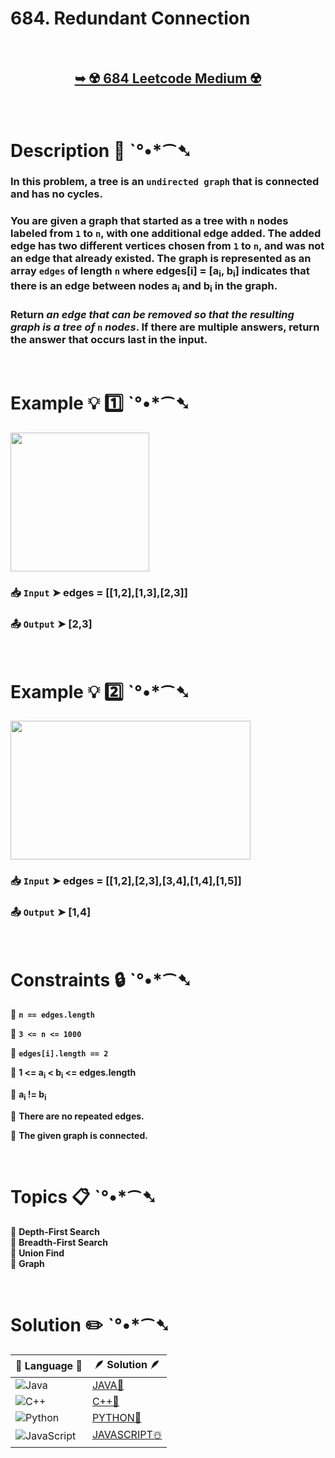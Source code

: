 # 684. Redundant Connection

</br>

<h2 align="center"> 

<a href="https://leetcode.com/problems/redundant-connection/description/?envType=daily-question&envId=2025-01-29"><strong>➥ ☢️ 684 Leetcode Medium ☢️ </strong></a>
</h2>

</br>

# Description 📜 ˋ°•*⁀➷

### In this problem, a tree is an `undirected graph` that is connected and has no cycles.

### You are given a graph that started as a tree with `n` nodes labeled from `1` to `n`, with one additional edge added. The added edge has two different vertices chosen from `1` to `n`, and was not an edge that already existed. The graph is represented as an array `edges` of length `n` where edges[i] = [a<sub>i</sub>, b<sub>i</sub>] indicates that there is an edge between nodes a<sub>i</sub> and b<sub>i</sub> in the graph.

### Return *an edge that can be removed so that the resulting graph is a tree of* `n` *nodes*. If there are multiple answers, return the answer that occurs last in the input.

</br>

# Example 💡 1️⃣ ˋ°•*⁀➷

<img src="https://github.com/user-attachments/assets/4452949a-6bf1-430d-9fde-28458c8837c8" width="222px" height="222px" />

  ### 📥 `Input`  ➤ edges = [[1,2],[1,3],[2,3]]

  ### 📤 `Output`  ➤ [2,3]

</br>

# Example 💡 2️⃣ ˋ°•*⁀➷

<img src="https://github.com/user-attachments/assets/e67dd401-c21f-45e7-88f1-f077984e5113" width="384px" height="222px"/>

  ### 📥 `Input` ➤ edges = [[1,2],[2,3],[3,4],[1,4],[1,5]]

  ### 📤 `Output`  ➤ [1,4]

</br>

# Constraints 🔒 ˋ°•*⁀➷

🔹 **`n == edges.length`** </br>

🔹 **`3 <= n <= 1000`** </br>

🔹 **`edges[i].length == 2`** </br>

🔹 **1 <= a<sub>i</sub> < b<sub>i</sub> <= edges.length** </br>

🔹 **a<sub>i</sub> != b<sub>i</sub>** </br>

🔹 **There are no repeated edges.** </br>

🔹 **The given graph is connected.** </br>

</br>

# Topics 📋 ˋ°•*⁀➷

🔸 **Depth-First Search**  </br>
🔸 **Breadth-First Search**  </br>
🔸 **Union Find**  </br>
🔸 **Graph**  </br>

</br>

# Solution ✏️ ˋ°•*⁀➷

| 📒 Language 📒  | 🪶 Solution 🪶 |
| ------------- | ------------- |
|  ![Java](https://img.shields.io/badge/java-%23ED8B00.svg?style=for-the-badge&logo=openjdk&logoColor=white)  | [JAVA🍁](https://github.com/Prakhar-002/LEETCODE/blob/main/%F0%9F%8D%84%20Daily%20Challenge%202025%20%F0%9F%8D%B3/%F0%9F%94%AC%20Examine%20Thoroughly%20%F0%9F%A7%AC/01%20Jan%20%F0%9F%AA%BC/29%20-%2001%20-%202025%20---%20684.%20Redundant%20Connection%20%E2%98%83%EF%B8%8F%20%F0%9F%8D%81%20%F0%9F%8D%B0%20%F0%9F%8E%B2/%F0%9F%8D%81JAVA%20-%20684.%20Redundant%20Connection.java) |
|  ![C++](https://img.shields.io/badge/c++-%2300599C.svg?style=for-the-badge&logo=c%2B%2B&logoColor=white)  | [C++🎲](https://github.com/Prakhar-002/LEETCODE/blob/main/%F0%9F%8D%84%20Daily%20Challenge%202025%20%F0%9F%8D%B3/%F0%9F%94%AC%20Examine%20Thoroughly%20%F0%9F%A7%AC/01%20Jan%20%F0%9F%AA%BC/29%20-%2001%20-%202025%20---%20684.%20Redundant%20Connection%20%E2%98%83%EF%B8%8F%20%F0%9F%8D%81%20%F0%9F%8D%B0%20%F0%9F%8E%B2/%F0%9F%8E%B2CPP%20-%20684.%20Redundant%20Connection.cpp)  |
|  ![Python](https://img.shields.io/badge/python-3670A0?style=for-the-badge&logo=python&logoColor=ffdd54)    | [PYTHON🍰](https://github.com/Prakhar-002/LEETCODE/blob/main/%F0%9F%8D%84%20Daily%20Challenge%202025%20%F0%9F%8D%B3/%F0%9F%94%AC%20Examine%20Thoroughly%20%F0%9F%A7%AC/01%20Jan%20%F0%9F%AA%BC/29%20-%2001%20-%202025%20---%20684.%20Redundant%20Connection%20%E2%98%83%EF%B8%8F%20%F0%9F%8D%81%20%F0%9F%8D%B0%20%F0%9F%8E%B2/%F0%9F%8D%B0PYTHON%20-%20684.%20Redundant%20Connection.py) |
| ![JavaScript](https://img.shields.io/badge/javascript-%23323330.svg?style=for-the-badge&logo=javascript&logoColor=%23F7DF1E)   | [JAVASCRIPT☃️](https://github.com/Prakhar-002/LEETCODE/blob/main/%F0%9F%8D%84%20Daily%20Challenge%202025%20%F0%9F%8D%B3/%F0%9F%94%AC%20Examine%20Thoroughly%20%F0%9F%A7%AC/01%20Jan%20%F0%9F%AA%BC/29%20-%2001%20-%202025%20---%20684.%20Redundant%20Connection%20%E2%98%83%EF%B8%8F%20%F0%9F%8D%81%20%F0%9F%8D%B0%20%F0%9F%8E%B2/%E2%98%83%EF%B8%8FJAVASCRIPT%20-%20684.%20Redundant%20Connection.js) |